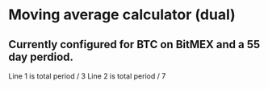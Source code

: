 # Moving average calculator (dual)
## Currently configured for BTC on BitMEX and a 55 day perdiod. 
Line 1 is total period / 3
Line 2 is total period / 7
